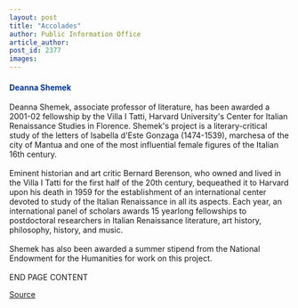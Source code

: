 ```yaml
---
layout: post
title: "Accolades"
author: Public Information Office
article_author: 
post_id: 2377
images:
---
```


<h4>
  <font color="#003399"><b>Deanna Shemek</b></font>
</h4>
<p>
  Deanna Shemek, associate professor of literature, has been awarded a 2001-02 fellowship by the Villa I Tatti, Harvard University's Center for Italian Renaissance Studies in Florence. Shemek's project is a literary-critical study of the letters of Isabella d'Este Gonzaga (1474-1539), marchesa of the city of Mantua and one of the most influential female figures of the Italian 16th century.<br>
  <br>
  Eminent historian and art critic Bernard Berenson, who owned and lived in the Villa I Tatti for the first half of the 20th century, bequeathed it to Harvard upon his death in 1959 for the establishment of an international center devoted to study of the Italian Renaissance in all its aspects. Each year, an international panel of scholars awards 15 yearlong fellowships to postdoctoral researchers in Italian Renaissance literature, art history, philosophy, history, and music.<br>
  <br>
  Shemek has also been awarded a summer stipend from the National Endowment for the Humanities for work on this project.<br>
  <br>
  END PAGE CONTENT
</p>
<p><a href="http://www1.ucsc.edu/currents/00-01/05-21/accolades.html" title="Permalink to accolades">Source</a></p>

